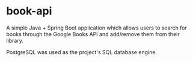# book-api

A simple Java + Spring Boot application which allows users to search for books through the Google Books API and add/remove them from their library.

PostgreSQL was used as the project's SQL database engine.
